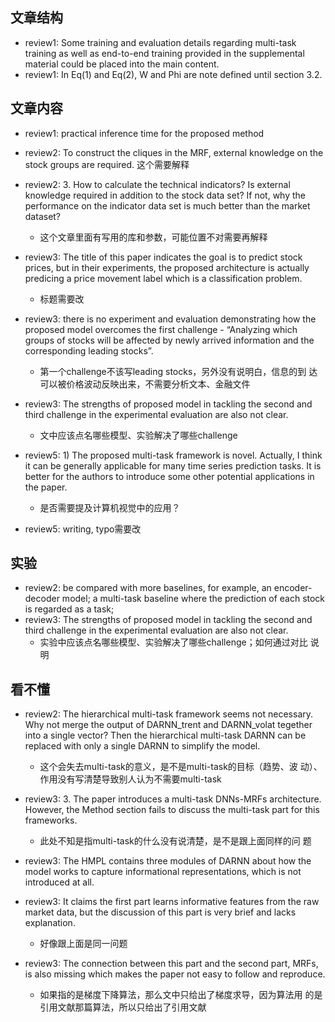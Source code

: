 ## 文章结构 ##

- review1: Some training and evaluation details regarding
  multi-task training as well as end-to-end training provided in
  the supplemental material could be placed into the main
  content.
- review1: In Eq(1) and Eq(2), W and Phi are note defined until
  section 3.2.


## 文章内容 ##

- review1: practical inference time for the proposed method

- review2: To construct the cliques in the MRF, external
  knowledge on the stock groups are required. 这个需要解释
  
- review2: 3. How to calculate the technical indicators? Is
  external knowledge required in addition to the stock data set?
  If not, why the performance on the indicator data set is much
  better than the market dataset? 
  - 这个文章里面有写用的库和参数，可能位置不对需要再解释

- review3: The title of this paper indicates the goal is to
  predict stock prices, but in their experiments, the proposed
  architecture is actually predicing a price movement label which
  is a classification problem.
  - 标题需要改

- review3: there is no experiment and evaluation demonstrating
  how the proposed model overcomes the first challenge -
  “Analyzing which groups of stocks will be affected by newly
  arrived information and the corresponding leading stocks”.
  - 第一个challenge不该写leading stocks，另外没有说明白，信息的到
    达可以被价格波动反映出来，不需要分析文本、金融文件

- review3: The strengths of proposed model in tackling the second
  and third challenge in the experimental evaluation are also
  not clear.
  - 文中应该点名哪些模型、实验解决了哪些challenge

- review5: 1) The proposed multi-task framework is novel.
  Actually, I think it can be generally applicable for many time
  series prediction tasks. It is better for the authors to
  introduce some other potential applications in the paper.
  - 是否需要提及计算机视觉中的应用？
- review5: writing, typo需要改

## 实验 ##

- review2: be compared with more baselines, for example, an
  encoder-decoder model; a multi-task baseline where the
  prediction of each stock is regarded as a task;
- review3: The strengths of proposed model in tackling the second
  and third challenge in the experimental evaluation are also
  not clear.
  - 实验中应该点名哪些模型、实验解决了哪些challenge；如何通过对比
    说明


## 看不懂 ##

- review2: The hierarchical multi-task framework seems not necessary. Why not merge the output of DARNN_trent and DARNN_volat tegether into a single vector? Then the hierarchical multi-task DARNN can be replaced with only a single DARNN to simplify the model.
  - 这个会失去multi-task的意义，是不是multi-task的目标（趋势、波
    动）、作用没有写清楚导致别人认为不需要multi-task

- review3: 3. The paper introduces a multi-task DNNs-MRFs
  architecture. However, the Method section fails to discuss the
  multi-task part for this frameworks. 
  - 此处不知是指multi-task的什么没有说清楚，是不是跟上面同样的问
  题
- review3: The HMPL contains three modules of DARNN about how the
  model works to capture informational representations, which is
  not introduced at all.
- review3: It claims the first part learns informative features
  from the raw market data, but the discussion of this part is
  very brief and lacks explanation.
  - 好像跟上面是同一问题
- review3: The connection between this part and the second part,
  MRFs, is also missing which makes the paper not easy to follow
  and reproduce.
  - 如果指的是梯度下降算法，那么文中只给出了梯度求导，因为算法用
    的是引用文献那篇算法，所以只给出了引用文献

